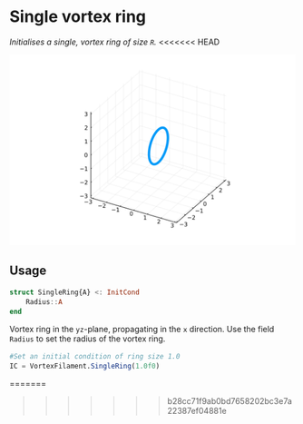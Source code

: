 # Single vortex ring

*Initialises a single, vortex ring of size ``R``.*
<<<<<<< HEAD

![ Single vortex ring](../assets/single_ring.svg)

## Usage
```julia
struct SingleRing{A} <: InitCond
    Radius::A
end
```
Vortex ring in the ``yz``-plane, propagating in the ``x`` direction. Use the field `Radius` to set the radius of the vortex ring.

```julia
#Set an initial condition of ring size 1.0
IC = VortexFilament.SingleRing(1.0f0)
```
=======
>>>>>>> b28cc71f9ab0bd7658202bc3e7a22387ef04881e
